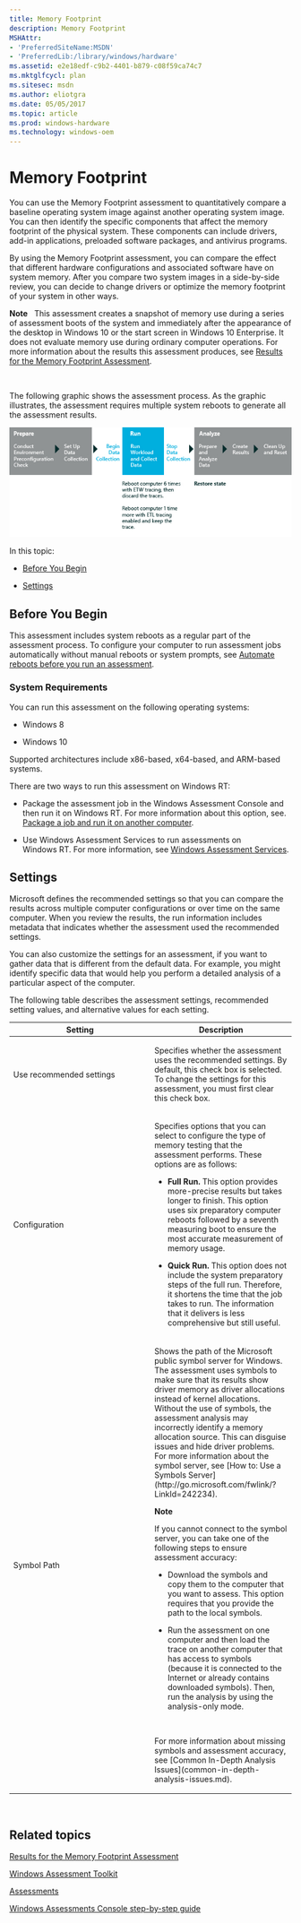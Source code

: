 ```yaml
---
title: Memory Footprint
description: Memory Footprint
MSHAttr:
- 'PreferredSiteName:MSDN'
- 'PreferredLib:/library/windows/hardware'
ms.assetid: e2e18edf-c9b2-4401-b879-c08f59ca74c7
ms.mktglfcycl: plan
ms.sitesec: msdn
ms.author: eliotgra
ms.date: 05/05/2017
ms.topic: article
ms.prod: windows-hardware
ms.technology: windows-oem
---
```


# Memory Footprint


You can use the Memory Footprint assessment to quantitatively compare a baseline operating system image against another operating system image. You can then identify the specific components that affect the memory footprint of the physical system. These components can include drivers, add-in applications, preloaded software packages, and antivirus programs.

By using the Memory Footprint assessment, you can compare the effect that different hardware configurations and associated software have on system memory. After you compare two system images in a side-by-side review, you can decide to change drivers or optimize the memory footprint of your system in other ways.

**Note**  
This assessment creates a snapshot of memory use during a series of assessment boots of the system and immediately after the appearance of the desktop in Windows 10 or the start screen in Windows 10 Enterprise. It does not evaluate memory use during ordinary computer operations. For more information about the results this assessment produces, see [Results for the Memory Footprint Assessment](results-for-the-memory-footprint-assessment.md).

 

The following graphic shows the assessment process. As the graphic illustrates, the assessment requires multiple system reboots to generate all the assessment results.

![memory footprint workflow](images/dep-win8-8-techref-memoryfootprint.jpg)

In this topic:

-   [Before You Begin](#beforebegin)

-   [Settings](#assesssettings)

## <a href="" id="beforebegin"></a>Before You Begin


This assessment includes system reboots as a regular part of the assessment process. To configure your computer to run assessment jobs automatically without manual reboots or system prompts, see [Automate reboots before you run an assessment](automate-reboots-before-you-run-an-assessment.md).

### System Requirements

You can run this assessment on the following operating systems:

-   Windows 8

-   Windows 10

Supported architectures include x86-based, x64-based, and ARM-based systems.

There are two ways to run this assessment on Windows RT:

-   Package the assessment job in the Windows Assessment Console and then run it on Windows RT. For more information about this option, see. [Package a job and run it on another computer](package-a-job-and-run-it-on-another-computer.md).

-   Use Windows Assessment Services to run assessments on Windows RT. For more information, see [Windows Assessment Services](windows-assessment-services-technical-reference.md).

## <a href="" id="assesssettings"></a>Settings


Microsoft defines the recommended settings so that you can compare the results across multiple computer configurations or over time on the same computer. When you review the results, the run information includes metadata that indicates whether the assessment used the recommended settings.

You can also customize the settings for an assessment, if you want to gather data that is different from the default data. For example, you might identify specific data that would help you perform a detailed analysis of a particular aspect of the computer.

The following table describes the assessment settings, recommended setting values, and alternative values for each setting.

<table>
<colgroup>
<col width="50%" />
<col width="50%" />
</colgroup>
<thead>
<tr class="header">
<th>Setting</th>
<th>Description</th>
</tr>
</thead>
<tbody>
<tr class="odd">
<td><p>Use recommended settings</p></td>
<td><p>Specifies whether the assessment uses the recommended settings. By default, this check box is selected. To change the settings for this assessment, you must first clear this check box.</p></td>
</tr>
<tr class="even">
<td><p>Configuration</p></td>
<td><p>Specifies options that you can select to configure the type of memory testing that the assessment performs. These options are as follows:</p>
<ul>
<li><p><strong>Full Run.</strong> This option provides more-precise results but takes longer to finish. This option uses six preparatory computer reboots followed by a seventh measuring boot to ensure the most accurate measurement of memory usage.</p></li>
<li><p><strong>Quick Run.</strong> This option does not include the system preparatory steps of the full run. Therefore, it shortens the time that the job takes to run. The information that it delivers is less comprehensive but still useful.</p></li>
</ul></td>
</tr>
<tr class="odd">
<td><p>Symbol Path</p></td>
<td><p>Shows the path of the Microsoft public symbol server for Windows. The assessment uses symbols to make sure that its results show driver memory as driver allocations instead of kernel allocations. Without the use of symbols, the assessment analysis may incorrectly identify a memory allocation source. This can disguise issues and hide driver problems. For more information about the symbol server, see [How to: Use a Symbols Server](http://go.microsoft.com/fwlink/?LinkId=242234).</p>
<div class="alert">
<strong>Note</strong>  
<p>If you cannot connect to the symbol server, you can take one of the following steps to ensure assessment accuracy:</p>
<ul>
<li><p>Download the symbols and copy them to the computer that you want to assess. This option requires that you provide the path to the local symbols.</p></li>
<li><p>Run the assessment on one computer and then load the trace on another computer that has access to symbols (because it is connected to the Internet or already contains downloaded symbols). Then, run the analysis by using the analysis-only mode.</p></li>
</ul>
</div>
<div>
 
</div>
<p>For more information about missing symbols and assessment accuracy, see [Common In-Depth Analysis Issues](common-in-depth-analysis-issues.md).</p></td>
</tr>
</tbody>
</table>

 

## Related topics


[Results for the Memory Footprint Assessment](results-for-the-memory-footprint-assessment.md)

[Windows Assessment Toolkit](index.md)

[Assessments](assessments.md)

[Windows Assessments Console step-by-step guide](windows-assessment-console-step-by-step-guide.md)

 

 







